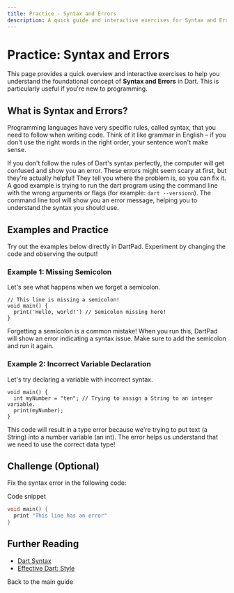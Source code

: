 ```yaml
---
title: Practice - Syntax and Errors
description: A quick guide and interactive exercises for Syntax and Errors in Dart.
---
```


# Practice: Syntax and Errors

This page provides a quick overview and interactive exercises to help you understand the foundational concept of **Syntax and Errors** in Dart. This is particularly useful if you're new to programming.

## What is Syntax and Errors?

Programming languages have very specific rules, called syntax, that you need to follow when writing code. Think of it like grammar in English – if you don't use the right words in the right order, your sentence won't make sense.

If you don't follow the rules of Dart's syntax perfectly, the computer will get confused and show you an error. These errors might seem scary at first, but they're actually helpful! They tell you where the problem is, so you can fix it. A good example is trying to run the dart program using the command line with the wrong arguments or flags (for example: `dart --versionn`). The command line tool will show you an error message, helping you to understand the syntax you should use.

## Examples and Practice

Try out the examples below directly in DartPad. Experiment by changing the code and observing the output!

### Example 1: Missing Semicolon

Let's see what happens when we forget a semicolon.

```dartpad:run-dart
// This line is missing a semicolon!
void main() {
  print('Hello, world!') // Semicolon missing here!
}
```

Forgetting a semicolon is a common mistake! When you run this, DartPad will show an error indicating a syntax issue. Make sure to add the semicolon and run it again.

### Example 2: Incorrect Variable Declaration

Let's try declaring a variable with incorrect syntax.

```dartpad:run-dart
void main() {
  int myNumber = "ten"; // Trying to assign a String to an integer variable.
  print(myNumber);
}
```

This code will result in a type error because we're trying to put text (a String) into a number variable (an int). The error helps us understand that we need to use the correct data type!

## Challenge (Optional)
Fix the syntax error in the following code:

Code snippet

```dart
void main() {
  print "This line has an error"
}
```

## Further Reading

*   [Dart Syntax](https://dart.dev/guides/language/syntax)
*   [Effective Dart: Style](https://dart.dev/guides/language/effective-dart/style)

Back to the main guide

